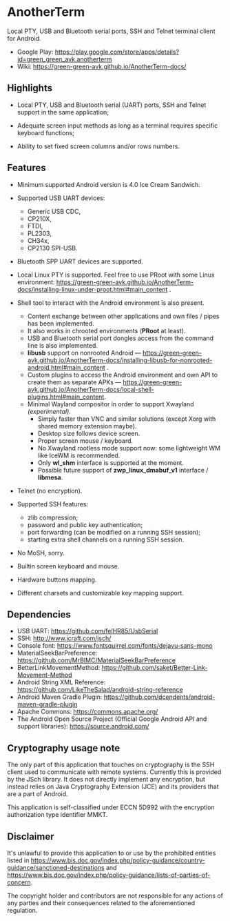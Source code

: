 # AnotherTerm

Local PTY, USB and Bluetooth serial ports, SSH and Telnet terminal client for Android.

* Google Play: <https://play.google.com/store/apps/details?id=green_green_avk.anotherterm>
* Wiki: <https://green-green-avk.github.io/AnotherTerm-docs/>

## Highlights

* Local PTY, USB and Bluetooth serial (UART) ports, SSH and Telnet support in the same application;

* Adequate screen input methods as long as a terminal requires specific keyboard functions;

* Ability to set fixed screen columns and/or rows numbers.

## Features

* Minimum supported Android version is 4.0 Ice Cream Sandwich.

* Supported USB UART devices:
    - Generic USB CDC,
    - CP210X,
    - FTDI,
    - PL2303,
    - CH34x,
    - CP2130 SPI-USB.

* Bluetooth SPP UART devices are supported.

* Local Linux PTY is supported. Feel free to use PRoot with some Linux environment:
  <https://green-green-avk.github.io/AnotherTerm-docs/installing-linux-under-proot.html#main_content>
  .

* Shell tool to interact with the Android environment is also present.
    - Content exchange between other applications and own files / pipes has been implemented.
    - It also works in chrooted environments (**PRoot** at least).
    - USB and Bluetooth serial port dongles access from the command line is also implemented.
    - **libusb** support on nonrooted Android —
      <https://green-green-avk.github.io/AnotherTerm-docs/installing-libusb-for-nonrooted-android.html#main_content>
      .
    - Custom plugins to access the Android environment and own API to create them as separate APKs —
      <https://green-green-avk.github.io/AnotherTerm-docs/local-shell-plugins.html#main_content>.
    - Minimal Wayland compositor in order to support Xwayland *(experimental)*.
        * Simply faster than VNC and similar solutions
          (except Xorg with shared memory extension maybe).
        * Desktop size follows device screen.
        * Proper screen mouse / keyboard.
        * No Xwayland rootless mode support now: some lightweight WM like IceWM is recommended.
        * Only **wl_shm** interface is supported at the moment.
        * Possible future support of **zwp_linux_dmabuf_v1** interface / **libmesa**.

* Telnet (no encryption).

* Supported SSH features:
    - zlib compression;
    - password and public key authentication;
    - port forwarding (can be modified on a running SSH session);
    - starting extra shell channels on a running SSH session.

* No MoSH, sorry.

* Builtin screen keyboard and mouse.

* Hardware buttons mapping.

* Different charsets and customizable key mapping support.

## Dependencies

* USB UART: <https://github.com/felHR85/UsbSerial>
* SSH: <http://www.jcraft.com/jsch/>
* Console font: <https://www.fontsquirrel.com/fonts/dejavu-sans-mono>
* MaterialSeekBarPreference: <https://github.com/MrBIMC/MaterialSeekBarPreference>
* BetterLinkMovementMethod: <https://github.com/saket/Better-Link-Movement-Method>
* Android String XML Reference: <https://github.com/LikeTheSalad/android-string-reference>
* Android Maven Gradle Plugin: <https://github.com/dcendents/android-maven-gradle-plugin>
* Apache Commons: <https://commons.apache.org/>
* The Android Open Source Project (Official Google Android API and support libraries):
  <https://source.android.com/>

## Cryptography usage note

The only part of this application that touches on cryptography is the SSH client used to communicate
with remote systems. Currently this is provided by the JSch library. It does not directly implement
any encryption, but instead relies on Java Cryptography Extension (JCE)
and its providers that are a part of Android.

This application is self-classified under ECCN 5D992 with the encryption authorization type
identifier MMKT.

## Disclaimer

It's unlawful to provide this application to or use by the prohibited entities listed in
<https://www.bis.doc.gov/index.php/policy-guidance/country-guidance/sanctioned-destinations>
and
<https://www.bis.doc.gov/index.php/policy-guidance/lists-of-parties-of-concern>.

The copyright holder and contributors are not responsible for any actions of any parties and their
consequences related to the aforementioned regulation.
